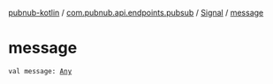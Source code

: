 [pubnub-kotlin](../../index.md) / [com.pubnub.api.endpoints.pubsub](../index.md) / [Signal](index.md) / [message](./message.md)

# message

`val message: `[`Any`](https://kotlinlang.org/api/latest/jvm/stdlib/kotlin/-any/index.html)